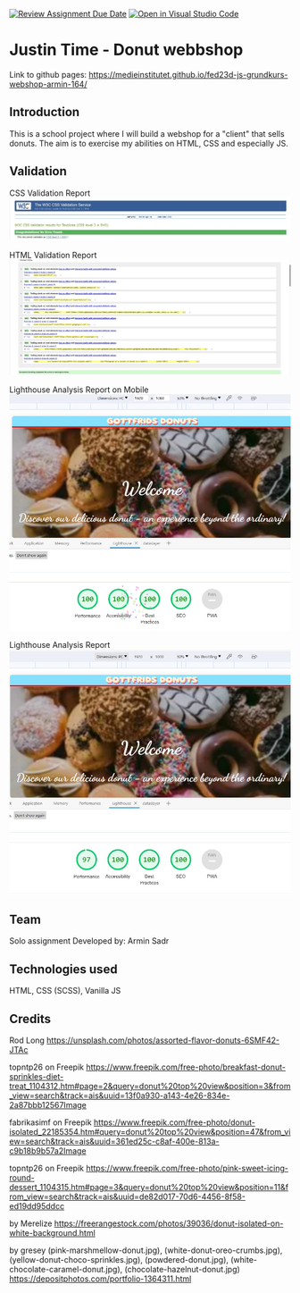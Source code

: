 [![Review Assignment Due Date](https://classroom.github.com/assets/deadline-readme-button-24ddc0f5d75046c5622901739e7c5dd533143b0c8e959d652212380cedb1ea36.svg)](https://classroom.github.com/a/lVSydX1g)
[![Open in Visual Studio Code](https://classroom.github.com/assets/open-in-vscode-718a45dd9cf7e7f842a935f5ebbe5719a5e09af4491e668f4dbf3b35d5cca122.svg)](https://classroom.github.com/online_ide?assignment_repo_id=12915516&assignment_repo_type=AssignmentRepo)

# Justin Time - Donut webbshop
Link to github pages: https://medieinstitutet.github.io/fed23d-js-grundkurs-webshop-armin-164/

## Introduction

This is a school project where I will build a webshop for a "client"
that sells donuts.
The aim is to exercise my abilities on HTML, CSS and especially JS.

## Validation

CSS Validation Report
![CSS Validation Report](validering/css-validering.jpg)

HTML Validation Report
![HTML Validation Report](validering/html-validering.jpg)

Lighthouse Analysis Report on Mobile
![Lighthouse Analysis Report on Mobile](validering/lighthouse-rapport-mobile.jpg)

Lighthouse Analysis Report
![Lighthouse Analysis Report](validering/lighthouse-rapport.jpg)

## Team

Solo assignment
Developed by: Armin Sadr

## Technologies used

HTML, CSS (SCSS), Vanilla JS

## Credits
Rod Long
https://unsplash.com/photos/assorted-flavor-donuts-6SMF42-JTAc

topntp26 on Freepik
https://www.freepik.com/free-photo/breakfast-donut-sprinkles-diet-treat_1104312.htm#page=2&query=donut%20top%20view&position=3&from_view=search&track=ais&uuid=13f0a930-a143-4e26-834e-2a87bbb12567Image

fabrikasimf on Freepik
https://www.freepik.com/free-photo/donut-isolated_22185354.htm#query=donut%20top%20view&position=47&from_view=search&track=ais&uuid=361ed25c-c8af-400e-813a-c9b18b9b57a2Image 

topntp26 on Freepik
https://www.freepik.com/free-photo/pink-sweet-icing-round-dessert_1104315.htm#page=3&query=donut%20top%20view&position=11&from_view=search&track=ais&uuid=de82d017-70d6-4456-8f58-ed19dd95ddcc

by Merelize
https://freerangestock.com/photos/39036/donut-isolated-on-white-background.html

by gresey (pink-marshmellow-donut.jpg), (white-donut-oreo-crumbs.jpg), (yellow-donut-choco-sprinkles.jpg), (powdered-donut.jpg), (white-chocolate-caramel-donut.jpg), (chocolate-hazelnut-donut.jpg)
https://depositphotos.com/portfolio-1364311.html


